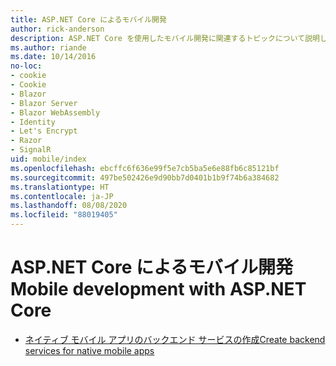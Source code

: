 ```yaml
---
title: ASP.NET Core によるモバイル開発
author: rick-anderson
description: ASP.NET Core を使用したモバイル開発に関連するトピックについて説明します。
ms.author: riande
ms.date: 10/14/2016
no-loc:
- cookie
- Cookie
- Blazor
- Blazor Server
- Blazor WebAssembly
- Identity
- Let's Encrypt
- Razor
- SignalR
uid: mobile/index
ms.openlocfilehash: ebcffc6f636e99f5e7cb5ba5e6e88fb6c85121bf
ms.sourcegitcommit: 497be502426e9d90bb7d0401b1b9f74b6a384682
ms.translationtype: HT
ms.contentlocale: ja-JP
ms.lasthandoff: 08/08/2020
ms.locfileid: "88019405"
---
```

# <a name="mobile-development-with-aspnet-core"></a><span data-ttu-id="55f07-103">ASP.NET Core によるモバイル開発</span><span class="sxs-lookup"><span data-stu-id="55f07-103">Mobile development with ASP.NET Core</span></span>

* [<span data-ttu-id="55f07-104">ネイティブ モバイル アプリのバックエンド サービスの作成</span><span class="sxs-lookup"><span data-stu-id="55f07-104">Create backend services for native mobile apps</span></span>](native-mobile-backend.md)
